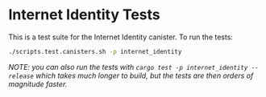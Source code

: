 # Internet Identity Tests

This is a test suite for the Internet Identity canister. To run the tests:

```bash
./scripts.test.canisters.sh -p internet_identity
```

_NOTE: you can also run the tests with `cargo test -p internet_identity --release` which takes much longer to build, but the tests are then orders of magnitude faster._
